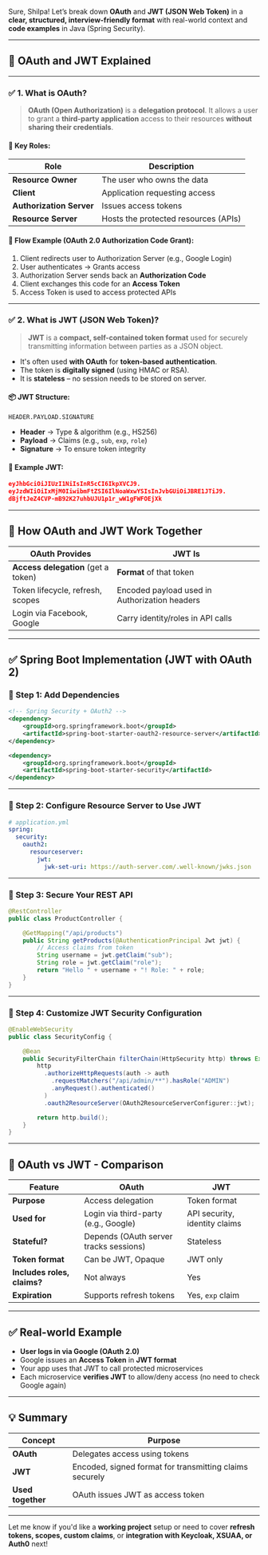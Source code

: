 Sure, Shilpa! Let’s break down **OAuth** and **JWT (JSON Web Token)** in a **clear, structured, interview-friendly format** with real-world context and **code examples** in Java (Spring Security).

---

## 🔐 **OAuth and JWT Explained**

---

### ✅ **1. What is OAuth?**

> **OAuth (Open Authorization)** is a **delegation protocol**. It allows a user to grant a **third-party application** access to their resources **without sharing their credentials**.

#### 📌 Key Roles:
| Role | Description |
|------|-------------|
| **Resource Owner** | The user who owns the data |
| **Client** | Application requesting access |
| **Authorization Server** | Issues access tokens |
| **Resource Server** | Hosts the protected resources (APIs) |

#### 🔁 **Flow Example (OAuth 2.0 Authorization Code Grant)**:
1. Client redirects user to Authorization Server (e.g., Google Login)
2. User authenticates → Grants access
3. Authorization Server sends back an **Authorization Code**
4. Client exchanges this code for an **Access Token**
5. Access Token is used to access protected APIs

---

### ✅ **2. What is JWT (JSON Web Token)?**

> **JWT** is a **compact, self-contained token format** used for securely transmitting information between parties as a JSON object.

- It's often used **with OAuth** for **token-based authentication**.
- The token is **digitally signed** (using HMAC or RSA).
- It is **stateless** – no session needs to be stored on server.

#### 📦 JWT Structure:
```
HEADER.PAYLOAD.SIGNATURE
```
- **Header** → Type & algorithm (e.g., HS256)
- **Payload** → Claims (e.g., `sub`, `exp`, `role`)
- **Signature** → To ensure token integrity

#### 🧾 Example JWT:
```json
eyJhbGciOiJIUzI1NiIsInR5cCI6IkpXVCJ9. 
eyJzdWIiOiIxMjM0IiwibmFtZSI6IlNoaWxwYSIsInJvbGUiOiJBRE1JTiJ9. 
dBjftJeZ4CVP-mB92K27uhbUJU1p1r_wW1gFWFOEjXk
```

---

## 🔄 How OAuth and JWT Work Together

| OAuth Provides | JWT Is |
|----------------|--------|
| **Access delegation** (get a token) | **Format** of that token |
| Token lifecycle, refresh, scopes | Encoded payload used in Authorization headers |
| Login via Facebook, Google | Carry identity/roles in API calls |

---

## ✅ Spring Boot Implementation (JWT with OAuth 2)

### 🔹 Step 1: Add Dependencies
```xml
<!-- Spring Security + OAuth2 -->
<dependency>
    <groupId>org.springframework.boot</groupId>
    <artifactId>spring-boot-starter-oauth2-resource-server</artifactId>
</dependency>

<dependency>
    <groupId>org.springframework.boot</groupId>
    <artifactId>spring-boot-starter-security</artifactId>
</dependency>
```

---

### 🔹 Step 2: Configure Resource Server to Use JWT

```yaml
# application.yml
spring:
  security:
    oauth2:
      resourceserver:
        jwt:
          jwk-set-uri: https://auth-server.com/.well-known/jwks.json
```

---

### 🔹 Step 3: Secure Your REST API

```java
@RestController
public class ProductController {

    @GetMapping("/api/products")
    public String getProducts(@AuthenticationPrincipal Jwt jwt) {
        // Access claims from token
        String username = jwt.getClaim("sub");
        String role = jwt.getClaim("role");
        return "Hello " + username + "! Role: " + role;
    }
}
```

---

### 🔹 Step 4: Customize JWT Security Configuration

```java
@EnableWebSecurity
public class SecurityConfig {

    @Bean
    public SecurityFilterChain filterChain(HttpSecurity http) throws Exception {
        http
          .authorizeHttpRequests(auth -> auth
            .requestMatchers("/api/admin/**").hasRole("ADMIN")
            .anyRequest().authenticated()
          )
          .oauth2ResourceServer(OAuth2ResourceServerConfigurer::jwt);

        return http.build();
    }
}
```

---

## 🔐 OAuth vs JWT - Comparison

| Feature | OAuth | JWT |
|--------|------|-----|
| **Purpose** | Access delegation | Token format |
| **Used for** | Login via third-party (e.g., Google) | API security, identity claims |
| **Stateful?** | Depends (OAuth server tracks sessions) | Stateless |
| **Token format** | Can be JWT, Opaque | JWT only |
| **Includes roles, claims?** | Not always | Yes |
| **Expiration** | Supports refresh tokens | Yes, `exp` claim |

---

## ✅ Real-world Example

- **User logs in via Google (OAuth 2.0)**
- Google issues an **Access Token** in **JWT format**
- Your app uses that JWT to call protected microservices
- Each microservice **verifies JWT** to allow/deny access (no need to check Google again)

---

## 💡 Summary
| Concept | Purpose |
|--------|---------|
| **OAuth** | Delegates access using tokens |
| **JWT** | Encoded, signed format for transmitting claims securely |
| **Used together** | OAuth issues JWT as access token |

---

Let me know if you'd like a **working project** setup or need to cover **refresh tokens, scopes, custom claims**, or **integration with Keycloak, XSUAA, or Auth0** next!